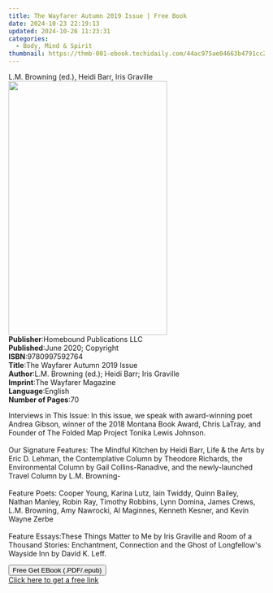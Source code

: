 ```yaml
---
title: The Wayfarer Autumn 2019 Issue | Free Book
date: 2024-10-23 22:19:13
updated: 2024-10-26 11:23:31
categories:
  - Body, Mind & Spirit
thumbnail: https://thmb-001-ebook.techidaily.com/44ac975ae04663b4791cc252d708a3821f5116b30e9c1a496581472dcc1a7cf1.jpg
---
```

<main id="book-container">
  <div class="flex flex-col">
    <div class="book-brief flex-1 py-6 px-4 sm:p-6 md:py-10 md:px-8">
      <!-- brief-->
      <div class="book-brief-main">
        L.M. Browning (ed.), Heidi Barr, Iris Graville
      </div>
    </div>
    <div
      class="book-meta-info flex-1 grid gap-4 col-start-1 col-end-3 row-start-1 sm:mb-6 sm:grid-cols-4 lg:gap-6 lg:col-start-2 lg:row-end-6 lg:row-span-6 lg:mb-0"
    >
      <div
        class="book-meta-info-left place-content-center mt-4 p-4 text-sm leading-6 col-start-2 col-span-2 dark:text-slate-400"
      >
        <img
          class="w-full h-500 object-cover rounded-lg sm:h-255 sm:col-span-2 lg:col-span-full"
          src="https://img-001-ebook.techidaily.com/7f96016bf8f8bda3075951febb32c0a8f1db9fed00c81fe43099ee19febf5dc9.jpg"
          alt=""
          width="312"
          height="500"
        />
      </div>
      <div
        class="book-meta-info-right mt-2 col-start-1 row-start-2 col-span-3 self-center"
      >
        <!-- meta data  -->
        <div class="flex flex-col px-4 md:px-8">
          <div class="flex-1">
            <strong>Publisher</strong>:<span class="px-2"
              >Homebound Publications LLC</span
            >
          </div>
          <div class="flex-1">
            <strong>Published</strong>:<span class="px-2"
              >June 2020; Copyright</span
            >
          </div>
          <div class="flex-1">
            <strong>ISBN</strong>:<span class="px-2">9780997592764</span>
          </div>
          <div class="flex-1">
            <strong>Title</strong>:<span class="px-2"
              >The Wayfarer Autumn 2019 Issue</span
            >
          </div>
          <div class="flex-1">
            <strong>Author</strong>:<span class="px-2"
              >L.M. Browning (ed.); Heidi Barr; Iris Graville</span
            >
          </div>
          <div class="flex-1">
            <strong>Imprint</strong>:<span class="px-2"
              >The Wayfarer Magazine</span
            >
          </div>
          <div class="flex-1">
            <strong>Language</strong>:<span class="px-2">English</span>
          </div>
          <div class="flex-1">
            <strong>Number of Pages</strong>:<span class="px-2">70</span>
          </div>
        </div>
      </div>
    </div>
    <div class="book-description flex-1 py-6 px-4 sm:p-6 md:py-10 md:px-8">
      <div class="book-description-main">
        <div accordion-content="" id="description">
          <p>
            Interviews in This Issue: In this issue, we speak with award-winning
            poet Andrea Gibson, winner of the 2018 Montana Book Award, Chris
            LaTray, and Founder of The Folded Map Project Tonika Lewis
            Johnson.<br
              style="
                box-sizing: inherit;
                font-variant-ligatures: normal;
                font-variant-caps: normal;
                orphans: 2;
                widows: 2;
                -webkit-text-stroke-width: 0px;
                text-decoration-style: initial;
                text-decoration-color: initial;
                word-spacing: 0px;
              "
            /><br
              style="
                box-sizing: inherit;
                font-variant-ligatures: normal;
                font-variant-caps: normal;
                orphans: 2;
                widows: 2;
                -webkit-text-stroke-width: 0px;
                text-decoration-style: initial;
                text-decoration-color: initial;
                word-spacing: 0px;
              "
            />Our Signature Features: The Mindful Kitchen by Heidi Barr, Life
            &amp; the Arts by Eric D. Lehman, the Contemplative Column by
            Theodore Richards, the Environmental Column by Gail
            Collins-Ranadive, and the newly-launched Travel Column by L.M.
            Browning-<br
              style="
                box-sizing: inherit;
                font-variant-ligatures: normal;
                font-variant-caps: normal;
                orphans: 2;
                widows: 2;
                -webkit-text-stroke-width: 0px;
                text-decoration-style: initial;
                text-decoration-color: initial;
                word-spacing: 0px;
              "
            /><br
              style="
                box-sizing: inherit;
                font-variant-ligatures: normal;
                font-variant-caps: normal;
                orphans: 2;
                widows: 2;
                -webkit-text-stroke-width: 0px;
                text-decoration-style: initial;
                text-decoration-color: initial;
                word-spacing: 0px;
              "
            />Feature Poets: Cooper Young, Karina Lutz, Iain Twiddy, Quinn
            Bailey, Nathan Manley, Robin Ray, Timothy Robbins, Lynn Domina,
            James Crews, L.M. Browning, Amy Nawrocki, Al Maginnes, Kenneth
            Kesner, and Kevin Wayne Zerbe<br
              style="
                box-sizing: inherit;
                font-variant-ligatures: normal;
                font-variant-caps: normal;
                orphans: 2;
                widows: 2;
                -webkit-text-stroke-width: 0px;
                text-decoration-style: initial;
                text-decoration-color: initial;
                word-spacing: 0px;
              "
            /><br
              style="
                box-sizing: inherit;
                font-variant-ligatures: normal;
                font-variant-caps: normal;
                orphans: 2;
                widows: 2;
                -webkit-text-stroke-width: 0px;
                text-decoration-style: initial;
                text-decoration-color: initial;
                word-spacing: 0px;
              "
            />
            Feature Essays:These Things Matter to Me by Iris Graville and Room
            of a Thousand Stories: Enchantment, Connection and the Ghost of
            Longfellow's Wayside Inn by David K. Leff.
          </p>
        </div>
        <div class="accordion-fader"></div>
      </div>
    </div>
    <div class="book-excerpts flex-1 py-6 px-4 sm:p-6 md:py-10 md:px-8"></div>
    <div
      class="book-about-author flex-1 py-6 px-4 sm:p-6 md:py-10 md:px-8"
    ></div>
    <div class="book-free-get flex-1 py-6 px-4 sm:p-6 md:py-10 md:px-8">
      <button
        id="btn-free-get"
        class="bg-blue-500 hover:bg-blue-700 text-white font-bold py-2 px-4 rounded"
      >
        Free Get EBook (.PDF/.epub)
      </button>
      <div id="countdown-display" class="px-2 text-lg mt-2"></div>
      <a
        id="free-link"
        class="hidden bg-blue-500 hover:bg-blue-700 text-white font-bold py-2 px-4 rounded"
        href="https://www.ebooks.com/en-us/book/210059637/the-wayfarer-autumn-2019-issue/l-m-browning/"
        target="_blank"
        >Click here to get a free link</a
      >
    </div>
    <script>
      let countdownTime = 0;
      let countdownInterval = null;
      document
        .getElementById('btn-free-get')
        .addEventListener('click', startCountdown);
      function startCountdown() {
        countdownTime = new Date().getTime() + 60000 * 3;
        countdownInterval = setInterval(updateCountdown, 1000);
        document.getElementById('btn-free-get').disabled = true;
        document
          .getElementById('btn-free-get')
          .classList.add('bg-gray-500', 'cursor-not-allowed');
      }
      function updateCountdown() {
        let currentTime = new Date().getTime();
        let timeLeft = countdownTime - currentTime;
        let secondsLeft = Math.floor(timeLeft / 1000);
        document.getElementById('countdown-display').innerHTML =
          `Remaining time: ${secondsLeft} seconds.`;
        if (secondsLeft <= 0) {
          clearInterval(countdownInterval);
          document.getElementById('btn-free-get').classList.add('hidden');
          document.getElementById('free-link').classList.remove('hidden');
          document.getElementById('countdown-display').innerHTML = '';
        }
      }
    </script>
  </div>
</main>
